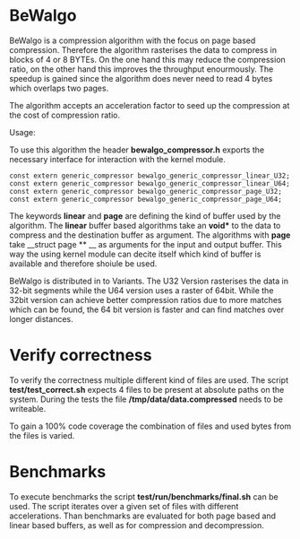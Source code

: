 # BeWalgo

BeWalgo is a compression algorithm with the focus on page based compression. Therefore the algorithm rasterises the data to compress in blocks of 4 or 8 BYTEs. On the one hand this may reduce the compression ratio, on the other hand this improves the throughput enourmously. The speedup is gained since the algorithm does never need to read 4 bytes which overlaps two pages.

The algorithm accepts an acceleration factor to seed up the compression at the cost of compression ratio.

Usage:

To use this algorithm the header **bewalgo_compressor.h** exports the necessary interface for interaction with the kernel module.

```
const extern generic_compressor bewalgo_generic_compressor_linear_U32;
const extern generic_compressor bewalgo_generic_compressor_linear_U64;
const extern generic_compressor bewalgo_generic_compressor_page_U32;
const extern generic_compressor bewalgo_generic_compressor_page_U64;
```

The keywords **linear** and **page** are defining the kind of buffer used by the algorithm. The **linear** buffer based algorithms take an __void&ast;__ to the data to compress and the destination buffer as argument. The algorithms with **page** take __struct page &ast;&ast; __ as arguments for the input and output buffer. This way the using kernel module can decite itself which kind of buffer is available and therefore shoiule be used.

BeWalgo is distributed in to Variants. The U32 Version rasterises the data in 32-bit segments while the U64 version uses a raster of 64bit. While the 32bit version can achieve better compression ratios due to more matches which can be found, the 64 bit version is faster and can find matches over longer distances.

# Verify correctness

To verify the correctness multiple different kind of files are used. The script **test/test_correct.sh** expects 4 files to be present at absolute paths on the system. During the tests the file **/tmp/data/data.compressed** needs to be writeable.

To gain a 100% code coverage the combination of files and used bytes from the files is varied.


# Benchmarks

To execute benchmarks the script **test/run/benchmarks/final.sh** can be used. The script iterates over a given set of files with different accelerations. Than benchmarks are evaluated for both page based and linear based buffers, as well as for compression and decompression.
